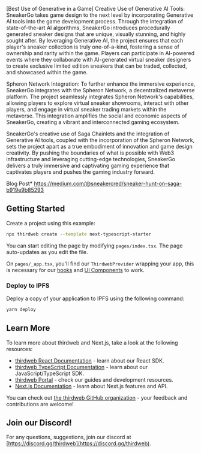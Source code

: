 [Best Use of Generative in a Game] Creative Use of Generative AI Tools: SneakerGo takes game design to the next level by incorporating Generative AI tools into the game development process. Through the integration of state-of-the-art AI algorithms, SneakerGo introduces procedurally generated sneaker designs that are unique, visually stunning, and highly sought after. By leveraging Generative AI, the project ensures that each player's sneaker collection is truly one-of-a-kind, fostering a sense of ownership and rarity within the game. Players can participate in AI-powered events where they collaborate with AI-generated virtual sneaker designers to create exclusive limited edition sneakers that can be traded, collected, and showcased within the game.

Spheron Network Integration: To further enhance the immersive experience, SneakerGo integrates with the Spheron Network, a decentralized metaverse platform. The project seamlessly integrates Spheron Network's capabilities, allowing players to explore virtual sneaker showrooms, interact with other players, and engage in virtual sneaker trading markets within the metaverse. This integration amplifies the social and economic aspects of SneakerGo, creating a vibrant and interconnected gaming ecosystem.

SneakerGo's creative use of Saga Chainlets and the integration of Generative AI tools, coupled with the incorporation of the Spheron Network, sets the project apart as a true embodiment of innovation and game design creativity. By pushing the boundaries of what is possible with Web3 infrastructure and leveraging cutting-edge technologies, SneakerGo delivers a truly immersive and captivating gaming experience that captivates players and pushes the gaming industry forward.

Blog Post* https://medium.com/@sneakercred/sneaker-hunt-on-saga-b919e9b85293

## Getting Started

Create a project using this example:

```bash
npx thirdweb create --template next-typescript-starter
```

You can start editing the page by modifying `pages/index.tsx`. The page auto-updates as you edit the file.

On `pages/_app.tsx`, you'll find our `ThirdwebProvider` wrapping your app, this is necessary for our [hooks](https://portal.thirdweb.com/react) and
[UI Components](https://portal.thirdweb.com/ui-components) to work.

### Deploy to IPFS

Deploy a copy of your application to IPFS using the following command:

```bash
yarn deploy
```

## Learn More

To learn more about thirdweb and Next.js, take a look at the following resources:

- [thirdweb React Documentation](https://docs.thirdweb.com/react) - learn about our React SDK.
- [thirdweb TypeScript Documentation](https://docs.thirdweb.com/typescript) - learn about our JavaScript/TypeScript SDK.
- [thirdweb Portal](https://docs.thirdweb.com) - check our guides and development resources.
- [Next.js Documentation](https://nextjs.org/docs) - learn about Next.js features and API.

You can check out [the thirdweb GitHub organization](https://github.com/thirdweb-dev) - your feedback and contributions are welcome!

## Join our Discord!

For any questions, suggestions, join our discord at [https://discord.gg/thirdweb](https://discord.gg/thirdweb).
